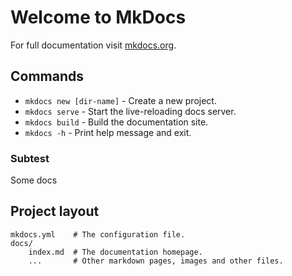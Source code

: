 # Welcome to MkDocs

For full documentation visit [mkdocs.org](https://www.mkdocs.org).

## Commands

* `mkdocs new [dir-name]` - Create a new project.
* `mkdocs serve` - Start the live-reloading docs server.
* `mkdocs build` - Build the documentation site.
* `mkdocs -h` - Print help message and exit.

### Subtest

Some docs

## Project layout

    mkdocs.yml    # The configuration file.
    docs/
        index.md  # The documentation homepage.
        ...       # Other markdown pages, images and other files.
